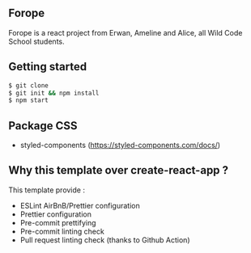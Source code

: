 ## Forope

Forope is a react project from Erwan, Ameline and Alice, all Wild Code School students.

## Getting started

```bash
$ git clone
$ git init && npm install
$ npm start
```

## Package CSS

- styled-components
  (https://styled-components.com/docs/)

## Why this template over create-react-app ?

This template provide :

- ESLint AirBnB/Prettier configuration
- Prettier configuration
- Pre-commit prettifying
- Pre-commit linting check
- Pull request linting check (thanks to Github Action)
